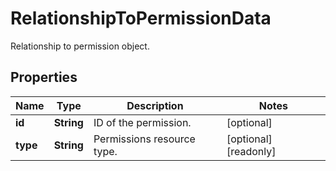 

# RelationshipToPermissionData

Relationship to permission object.
## Properties

Name | Type | Description | Notes
------------ | ------------- | ------------- | -------------
**id** | **String** | ID of the permission. |  [optional]
**type** | **String** | Permissions resource type. |  [optional] [readonly]



